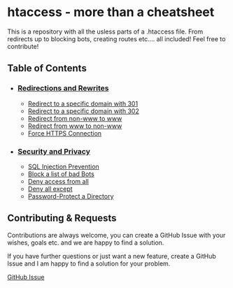 
# htaccess - more than a cheatsheet

This is a repository with all the usless parts of a .htaccess file. From redirects up to blocking bots, creating routes etc.... all included! Feel free to contribute!


## Table of Contents
- ### [Redirections and Rewrites](https://github.com/haupt-pascal/htaccess?tab=readme-ov-file#redirections-and-rewrites)
    - [Redirect to a specific domain with 301](https://github.com/haupt-pascal/htaccess/blob/main/src/rewrites/301_redirect.md)
    - [Redirect to a specific domain with 302](https://github.com/haupt-pascal/htaccess/blob/main/src/rewrites/302_redirect.md)
    - [Redirect from non-www to www](https://github.com/haupt-pascal/htaccess/blob/main/src/rewrites/non_wwww_www.md)
    - [Redirect from www to non-www](https://github.com/haupt-pascal/htaccess/blob/main/src/rewrites/wwww_non_www.md)
    - [Force HTTPS Connection](https://github.com/haupt-pascal/htaccess/blob/main/src/rewrites/force_https.md)

- ### [Security and Privacy](https://github.com/haupt-pascal/htaccess?tab=readme-ov-file#security-and-privacy)
    - [SQL Injection Prevention](https://github.com/haupt-pascal/htaccess/blob/main/src/security/sql_injection_prevention.md)
    - [Block a list of bad Bots](https://github.com/haupt-pascal/htaccess/blob/main/src/security/bad_bots.md)
    - [Deny access from all](https://github.com/haupt-pascal/htaccess/blob/main/src/security/deny_all.md)
    - [Deny all except](https://github.com/haupt-pascal/htaccess/blob/main/src/security/deny_all_except.md)
    - [Password-Protect a Directory](https://github.com/haupt-pascal/htaccess/blob/main/src/security/password_protection_directory.md)

## Contributing & Requests

Contributions are always welcome, you can create a GitHub Issue with your wishes, goals etc. and we are happy to find a solution. 

If you have further questions or just want a new feature, create a GitHub Issue and I am happy to find a solution for your problem. 

[GitHub Issue](https://github.com/haupt-pascal/htaccess/issues)

